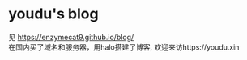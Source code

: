 # youdu's blog
见 https://enzymecat9.github.io/blog/ <br>
在国内买了域名和服务器，用halo搭建了博客, 欢迎来访https://youdu.xin
